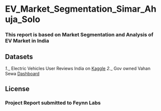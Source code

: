 # EV_Market_Segmentation_Simar_Ahuja_Solo
### This report is based on Market Segmentation and Analysis of EV Market in India
##  Datasets
_1.__	Electric Vehicles User Reviews India on [Kaggle](https://www.kaggle.com/datasets/deadprstkrish/ev-cars-user-reviews-india)
_2.__ Gov owned Vahan Sewa [Dashboard](https://vahan.parivahan.gov.in/vahan4dashboard/)
## License
### Project Report submitted to Feynn Labs
